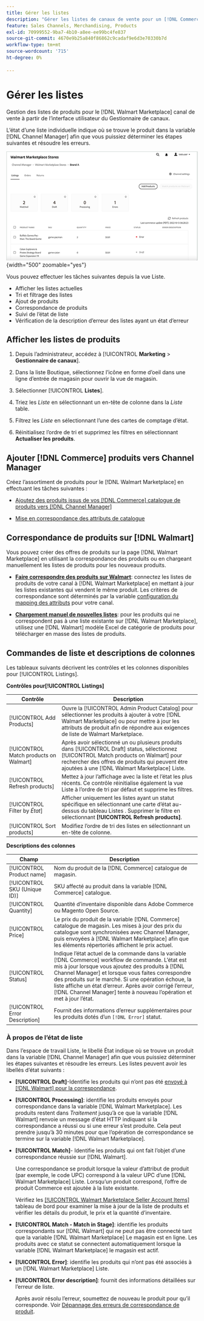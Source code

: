 ```yaml
---
title: Gérer les listes
description: "Gérer les listes de canaux de vente pour un [!DNL Commerce] stocker avec le Gestionnaire de canaux pour Adobe Commerce et Magento Open Source."
feature: Sales Channels, Merchandising, Products
exl-id: 70999552-9ba7-4b10-a8ee-ee99bc4fe837
source-git-commit: 4670e9b25a840f86862c9cadaf9e6d3e70330b7d
workflow-type: tm+mt
source-wordcount: '715'
ht-degree: 0%

---
```


# Gérer les listes

Gestion des listes de produits pour le [!DNL Walmart Marketplace] canal de vente à partir de l’interface utilisateur du Gestionnaire de canaux.

L’état d’une liste individuelle indique où se trouve le produit dans la variable [!DNL Channel Manager] afin que vous puissiez déterminer les étapes suivantes et résoudre les erreurs.

![Page Listes d’un canal de vente connecté](assets/listings-dashboard-view.png){width="500" zoomable="yes"}

Vous pouvez effectuer les tâches suivantes depuis la vue Liste.

* Afficher les listes actuelles
* Tri et filtrage des listes
* Ajout de produits
* Correspondance de produits
* Suivi de l’état de liste
* Vérification de la description d’erreur des listes ayant un état d’erreur

## Afficher les listes de produits

1. Depuis l’administrateur, accédez à [!UICONTROL **Marketing** > **Gestionnaire de canaux**].

1. Dans la liste Boutique, sélectionnez l’icône en forme d’oeil dans une ligne d’entrée de magasin pour ouvrir la vue de magasin.

1. Sélectionner [!UICONTROL **Listes**].

1. Triez les *Liste* en sélectionnant un en-tête de colonne dans la *Liste* table.

1. Filtrez les *Liste* en sélectionnant l’une des cartes de comptage d’état.

1. Réinitialisez l’ordre de tri et supprimez les filtres en sélectionnant **Actualiser les produits**.

## Ajouter [!DNL Commerce] produits vers Channel Manager

Créez l’assortiment de produits pour le [!DNL Walmart Marketplace] en effectuant les tâches suivantes :

* [Ajoutez des produits issus de vos [!DNL Commerce] catalogue de produits vers [!DNL Channel Manager]](add-products-to-channel-store.md)

* [Mise en correspondance des attributs de catalogue](map-catalog-attributes.md#configure-product-attribute-settings)

## Correspondance de produits sur [!DNL Walmart]

Vous pouvez créer des offres de produits sur la page [!DNL Walmart Marketplace] en utilisant la correspondance des produits ou en chargeant manuellement les listes de produits pour les nouveaux produits.

* **[Faire correspondre des produits sur Walmart](connect-listings-to-marketplace.md)**: connectez les listes de produits de votre canal à [!DNL Walmart Marketplace] en mettant à jour les listes existantes qui vendent le même produit. Les critères de correspondance sont déterminés par la variable [configuration du mapping des attributs](map-catalog-attributes.md) pour votre canal.

* **[Chargement manuel de nouvelles listes](connect-listings-to-marketplace.md#upload-new-product-listings)**: pour les produits qui ne correspondent pas à une liste existante sur [!DNL Walmart Marketplace], utilisez une [!DNL Walmart] modèle Excel de catégorie de produits pour télécharger en masse des listes de produits.

## Commandes de liste et descriptions de colonnes

Les tableaux suivants décrivent les contrôles et les colonnes disponibles pour [!UICONTROL Listings].

**Contrôles pour[!UICONTROL Listings]**

| **Contrôle** | **Description** |
|----------------------------------------|-------------------------------------------------------------------------------------------------------------------------------------------------------------------------------------------------------------------|
| [!UICONTROL Add Products] | Ouvre la [!UICONTROL Admin Product Catalog] pour sélectionner les produits à ajouter à votre [!DNL Walmart Marketplace] ou pour mettre à jour les attributs de produit afin de répondre aux exigences de liste de Walmart Marketplace. |
| [!UICONTROL Match products on Walmart] | Après avoir sélectionné un ou plusieurs produits dans [!UICONTROL Draft] status, sélectionnez [!UICONTROL Match products on Walmart] pour rechercher des offres de produits qui peuvent être ajoutées à une [!DNL Walmart Marketplace] Liste. |
| [!UICONTROL Refresh products] | Mettez à jour l’affichage avec la liste et l’état les plus récents. Ce contrôle réinitialise également la vue Liste à l’ordre de tri par défaut et supprime les filtres. |
| [!UICONTROL Filter by *État*] | Afficher uniquement les listes ayant un statut spécifique en sélectionnant une carte d’état au-dessus du tableau Listes . Supprimer le filtre en sélectionnant **[!UICONTROL Refresh products]**. |
| [!UICONTROL Sort products] | Modifiez l’ordre de tri des listes en sélectionnant un en-tête de colonne. |


**Descriptions des colonnes**

| **Champ** | **Description** |
|--------------------------------|-------------------------------------------------------------------------------------------------------------------------------------------------------------------------------------------------------------------------------------------------------------------------------------------------------------------------------------------------------------------|
| [!UICONTROL Product name] | Nom du produit de la [!DNL Commerce] catalogue de magasin. |
| [!UICONTROL SKU (Unique ID)] | SKU affecté au produit dans la variable [!DNL Commerce] catalogue. |
| [!UICONTROL  Quantity] | Quantité d’inventaire disponible dans Adobe Commerce ou Magento Open Source. |
| [!UICONTROL Price] | Le prix du produit de la variable [!DNL Commerce] catalogue de magasin. Les mises à jour des prix du catalogue sont synchronisées avec Channel Manager, puis envoyées à [!DNL Walmart Marketplace]  afin que les éléments répertoriés affichent le prix actuel. |
| [!UICONTROL Status] | Indique l’état actuel de la commande dans la variable [!DNL Commerce] workflow de commande. L’état est mis à jour lorsque vous ajoutez des produits à [!DNL Channel Manager] et lorsque vous faites correspondre des produits sur le marché. Si une opération échoue, la liste affiche un état d’erreur. Après avoir corrigé l’erreur, [!DNL Channel Manager] tente à nouveau l’opération et met à jour l’état. |
| [!UICONTROL Error Description] | Fournit des informations d’erreur supplémentaires pour les produits dotés d’un `[!DNL Error]` statut. |

### À propos de l’état de liste

Dans l’espace de travail Liste, le libellé État indique où se trouve un produit dans la variable [!DNL Channel Manager] afin que vous puissiez déterminer les étapes suivantes et résoudre les erreurs. Les listes peuvent avoir les libellés d’état suivants :

* **[!UICONTROL Draft]**-Identifie les produits qui n’ont pas été [envoyé à [!DNL Walmart] pour la correspondance](connect-listings-to-marketplace.md#match-products).

* **[!UICONTROL Processing]**: identifie les produits envoyés pour correspondance dans la variable [!DNL Walmart Marketplace]. Les produits restent dans *Traitement* jusqu’à ce que la variable [!DNL Walmart] renvoie un message d’état HTTP indiquant si la correspondance a réussi ou si une erreur s’est produite. Cela peut prendre jusqu’à 30 minutes pour que l’opération de correspondance se termine sur la variable [!DNL Walmart Marketplace].

* **[!UICONTROL Match]**- Identifie les produits qui ont fait l’objet d’une correspondance réussie sur [!DNL Walmart].

  Une correspondance se produit lorsque la valeur d’attribut de produit (par exemple, le code UPC) correspond à la valeur UPC d’une [!DNL Walmart Marketplace] Liste. Lorsqu’un produit correspond, l’offre de produit Commerce est ajoutée à la liste existante.

  Vérifiez les [[!UICONTROL Walmart Marketplace Seller Account Items]](https://seller.walmart.com/items-and-inventory/manage-items) tableau de bord pour examiner la mise à jour de la liste de produits et vérifier les détails du produit, le prix et la quantité d’inventaire.

* **[!UICONTROL Match - Match in Stage]**: identifie les produits correspondants sur [!DNL Walmart] qui ne peut pas être connecté tant que la variable [!DNL Walmart Marketplace] Le magasin est en ligne. Les produits avec ce statut se connectent automatiquement lorsque la variable [!DNL Walmart Marketplace] le magasin est actif.

* **[!UICONTROL Error]**: identifie les produits qui n’ont pas été associés à un [!DNL Walmart Marketplace] Liste.

* **[!UICONTROL Error description]**: fournit des informations détaillées sur l’erreur de liste.

  Après avoir résolu l’erreur, soumettez de nouveau le produit pour qu’il corresponde. Voir [Dépannage des erreurs de correspondance de produit](connect-listings-to-marketplace.md#troubleshoot-product-match-errors).
